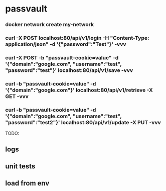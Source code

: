 # passvault

### docker network create my-network

### curl -X POST  localhost:80/api/v1/login  -H "Content-Type: application/json" -d '{"password":"Test"}' -vvv

### curl -X POST -b "passvault-cookie=value" -d '{"domain":"google.com", "username":"test", "password":"test"}' localhost:80/api/v1/save -vvv

### curl -b "passvault-cookie=value" -d '{"domain":"google.com"}' localhost:80/api/v1/retrieve -X GET -vvv

### curl -b "passvault-cookie=value" -d '{"domain":"google.com", "username":"test", "password":"test2"}' localhost:80/api/v1/update -X PUT -vvv


TODO:
## logs
## unit tests
## load from env